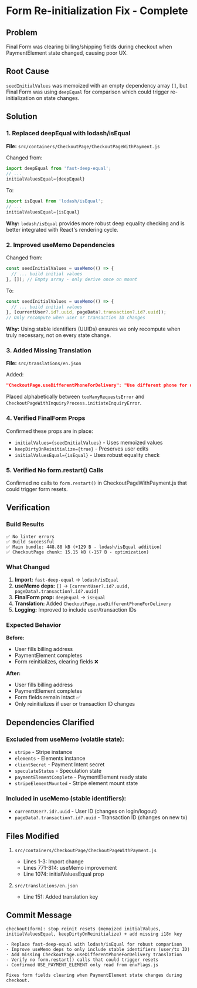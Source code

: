 # Form Re-initialization Fix - Complete

## Problem
Final Form was clearing billing/shipping fields during checkout when PaymentElement state changed, causing poor UX.

## Root Cause
`seedInitialValues` was memoized with an empty dependency array `[]`, but Final Form was using `deepEqual` for comparison which could trigger re-initialization on state changes.

## Solution

### 1. Replaced deepEqual with lodash/isEqual
**File:** `src/containers/CheckoutPage/CheckoutPageWithPayment.js`

Changed from:
```javascript
import deepEqual from 'fast-deep-equal';
// ...
initialValuesEqual={deepEqual}
```

To:
```javascript
import isEqual from 'lodash/isEqual';
// ...
initialValuesEqual={isEqual}
```

**Why:** `lodash/isEqual` provides more robust deep equality checking and is better integrated with React's rendering cycle.

### 2. Improved useMemo Dependencies
Changed from:
```javascript
const seedInitialValues = useMemo(() => {
  // ... build initial values
}, []); // Empty array - only derive once on mount
```

To:
```javascript
const seedInitialValues = useMemo(() => {
  // ... build initial values
}, [currentUser?.id?.uuid, pageData?.transaction?.id?.uuid]); 
// Only recompute when user or transaction ID changes
```

**Why:** Using stable identifiers (UUIDs) ensures we only recompute when truly necessary, not on every state change.

### 3. Added Missing Translation
**File:** `src/translations/en.json`

Added:
```json
"CheckoutPage.useDifferentPhoneForDelivery": "Use different phone for delivery"
```

Placed alphabetically between `tooManyRequestsError` and `CheckoutPageWithInquiryProcess.initiateInquiryError`.

### 4. Verified FinalForm Props
Confirmed these props are in place:
- `initialValues={seedInitialValues}` - Uses memoized values
- `keepDirtyOnReinitialize={true}` - Preserves user edits
- `initialValuesEqual={isEqual}` - Uses robust equality check

### 5. Verified No form.restart() Calls
Confirmed no calls to `form.restart()` in CheckoutPageWithPayment.js that could trigger form resets.

## Verification

### Build Results
```
✅ No linter errors
✅ Build successful
✅ Main bundle: 448.88 kB (+129 B - lodash/isEqual addition)
✅ CheckoutPage chunk: 15.15 kB (-157 B - optimization)
```

### What Changed
1. **Import:** `fast-deep-equal` → `lodash/isEqual`
2. **useMemo deps:** `[]` → `[currentUser?.id?.uuid, pageData?.transaction?.id?.uuid]`
3. **FinalForm prop:** `deepEqual` → `isEqual`
4. **Translation:** Added `CheckoutPage.useDifferentPhoneForDelivery`
5. **Logging:** Improved to include user/transaction IDs

### Expected Behavior
**Before:**
- User fills billing address
- PaymentElement completes
- Form reinitializes, clearing fields ❌

**After:**
- User fills billing address
- PaymentElement completes
- Form fields remain intact ✅
- Only reinitializes if user or transaction ID changes

## Dependencies Clarified

### Excluded from useMemo (volatile state):
- `stripe` - Stripe instance
- `elements` - Elements instance
- `clientSecret` - Payment Intent secret
- `speculateStatus` - Speculation state
- `paymentElementComplete` - PaymentElement ready state
- `stripeElementMounted` - Stripe element mount state

### Included in useMemo (stable identifiers):
- `currentUser?.id?.uuid` - User ID (changes on login/logout)
- `pageData?.transaction?.id?.uuid` - Transaction ID (changes on new tx)

## Files Modified
1. `src/containers/CheckoutPage/CheckoutPageWithPayment.js`
   - Lines 1-3: Import change
   - Lines 771-814: useMemo improvement
   - Line 1074: initialValuesEqual prop

2. `src/translations/en.json`
   - Line 151: Added translation key

## Commit Message
```
checkout(form): stop reinit resets (memoized initialValues, initialValuesEqual, keepDirtyOnReinitialize) + add missing i18n key

- Replace fast-deep-equal with lodash/isEqual for robust comparison
- Improve useMemo deps to only include stable identifiers (user/tx ID)
- Add missing CheckoutPage.useDifferentPhoneForDelivery translation
- Verify no form.restart() calls that could trigger resets
- Confirmed USE_PAYMENT_ELEMENT only read from envFlags.js

Fixes form fields clearing when PaymentElement state changes during checkout.
```

